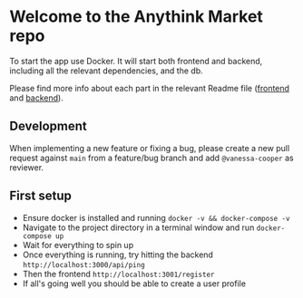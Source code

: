 # Welcome to the Anythink Market repo

To start the app use Docker. It will start both frontend and backend, including all the relevant dependencies, and the db.

Please find more info about each part in the relevant Readme file ([frontend](frontend/readme.md) and [backend](backend/README.md)).

## Development

When implementing a new feature or fixing a bug, please create a new pull request against `main` from a feature/bug branch and add `@vanessa-cooper` as reviewer.

## First setup

- Ensure docker is installed and running `docker -v && docker-compose -v`
- Navigate to the project directory in a terminal window and run `docker-compose up`
- Wait for everything to spin up
- Once everything is running, try hitting the backend `http://localhost:3000/api/ping`
- Then the frontend `http://localhost:3001/register`
- If all's going well you should be able to create a user profile
